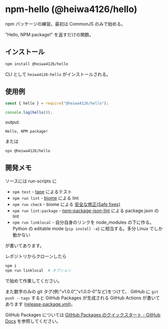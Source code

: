 # npm-hello (@heiwa4126/hello)

npm パッケージの練習。最初は CommonJS のみで始める。

"Hello, NPM package!" を返すだけの関数。

## インストール

```sh
npm install @heiwa4126/hello
```

CLI として `heiwa4126-hello` がインストールされる。

## 使用例

```javascript
const { hello } = require("@heiwa4126/hello");

console.log(hello());
```

output:

```text
Hello, NPM package!
```

または

```sh
npx @heiwa4126/hello
```

## 開発メモ

ソースには run-scripts に

- `npm test` - [tape](https://www.npmjs.com/package/tape) によるテスト
- `npm run lint` - [biome](https://www.npmjs.com/package/@biomejs/biome) による lint
- `npm run check` - biome による [安全な修正(Safe fixes)](https://biomejs.dev/ja/linter/#%E5%AE%89%E5%85%A8%E3%81%AA%E4%BF%AE%E6%AD%A3safe-fixes)
- `npm run lint:package` - [npm-package-json-lint](https://www.npmjs.com/package/npm-package-json-lint) による package.json の lint
- `npm run linklocal` - 自分自身のリンクを node_modules の下に作る。Python の editable mode (`pip install -e`) に相当する。多分 Linux でしか動かない

が書いてあります。

レポジトリからクローンしたら

```sh
npm i
npm run linklocal  # オプション
```

で始めて作業してください。

また数字のみの git タグ(例:"v1.0.0","v1.0.0-0"など)をつけて、
GitHub に `git push --tags` すると
GitHub Packages が生成される
GitHub Actions が書いてあります
([release-package.yml](.github/workflows/release-package.yml))。

GitHub Packages については
[GitHub Packages のクイックスタート - GitHub Docs](https://docs.github.com/ja/packages/quickstart)
を参照してください。
